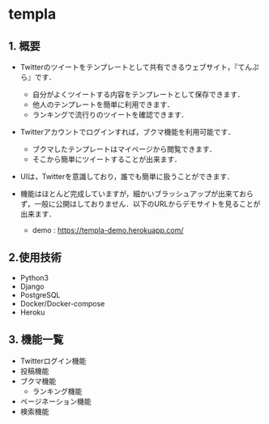 # templa

## 1. 概要
- Twitterのツイートをテンプレートとして共有できるウェブサイト，『てんぷら』です．
  - 自分がよくツイートする内容をテンプレートとして保存できます．
  - 他人のテンプレートを簡単に利用できます．
  - ランキングで流行りのツイートを確認できます．

- Twitterアカウントでログインすれば，ブクマ機能を利用可能です．
  - ブクマしたテンプレートはマイページから閲覧できます．
  - そこから簡単にツイートすることが出来ます．

- UIは，Twitterを意識しており，誰でも簡単に扱うことができます．

- 機能はほとんど完成していますが，細かいブラッシュアップが出来ておらず，一般に公開はしておりません．以下のURLからデモサイトを見ることが出来ます．
  - demo : https://templa-demo.herokuapp.com/

## 2.使用技術

- Python3
- Django
- PostgreSQL
- Docker/Docker-compose
- Heroku

## 3. 機能一覧
- Twitterログイン機能
- 投稿機能
- ブクマ機能
  - ランキング機能
- ページネーション機能
- 検索機能